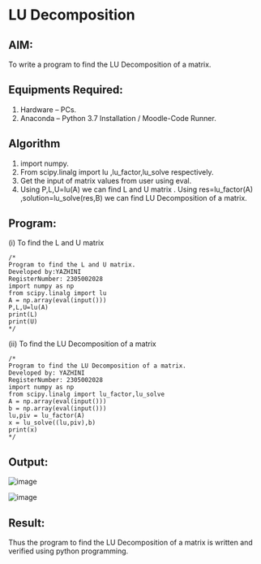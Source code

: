 # LU Decomposition 

## AIM:
To write a program to find the LU Decomposition of a matrix.

## Equipments Required:
1. Hardware – PCs.
2. Anaconda – Python 3.7 Installation / Moodle-Code Runner.

## Algorithm
1. import numpy.
2. From scipy.linalg import lu ,lu_factor,lu_solve respectively.
3. Get the input of matrix values from user using eval.
4. Using P,L,U=lu(A) we can find L and U matrix . Using res=lu_factor(A) ,solution=lu_solve(res,B) we can find LU Decomposition of a matrix.
## Program:
(i) To find the L and U matrix
```
/*
Program to find the L and U matrix.
Developed by:YAZHINI  
RegisterNumber: 2305002028
import numpy as np 
from scipy.linalg import lu 
A = np.array(eval(input())) 
P,L,U=lu(A) 
print(L)
print(U) 
*/
```
(ii) To find the LU Decomposition of a matrix
```
/*
Program to find the LU Decomposition of a matrix.
Developed by: YAZHINI 
RegisterNumber: 2305002028
import numpy as np 
from scipy.linalg import lu_factor,lu_solve 
A = np.array(eval(input()))
b = np.array(eval(input()))
lu,piv = lu_factor(A)
x = lu_solve((lu,piv),b)
print(x)
*/
```

## Output:
![image](https://github.com/Yazhinielangovan/LU-Decomposition/assets/155508323/b80f062d-a872-4891-b494-4a5e6d605fab)

![image](https://github.com/Yazhinielangovan/LU-Decomposition/assets/155508323/193e41c5-a1eb-4ed9-bdc6-9ac4bc49ff9f)


## Result:
Thus the program to find the LU Decomposition of a matrix is written and verified using python programming.

